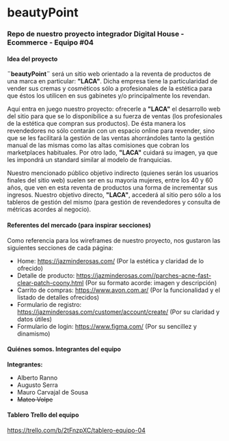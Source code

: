 # beautyPoint
### Repo de nuestro proyecto integrador Digital House - Ecommerce -  Equipo #04

#### Idea del proyecto
**¨beautyPoint¨** será un sitio web orientado a la reventa de productos de una marca en particular: **"LACA"**. Dicha empresa tiene la particularidad de vender sus cremas y cosméticos sólo a profesionales de la estética para que éstos los utilicen en sus gabinetes y/o principalmente los revendan.

Aquí entra en juego nuestro proyecto: ofrecerle a **"LACA"** el desarrollo web del sitio para que se lo disponibilice a su fuerza de ventas (los profesionales de la estética que compran sus productos). De ésta manera los revendedores no sólo contarán con un espacio online para revender, sino que se les facilitará la gestión de las ventas ahorrándoles tanto la gestión manual de las mismas como las altas comisiones que cobran los marketplaces habituales. Por otro lado, **"LACA"** cuidará su imagen, ya que les impondrá un standard similar al modelo de franquicias.

Nuestro mencionado público objetivo indirecto (quienes serán los usuarios finales del sitio web) suelen ser en su mayoría mujeres, entre los 40 y 60 años, que ven en esta reventa de productos una forma de incrementar sus ingresos. Nuestro objetivo directo, **"LACA"**,  accederá al sitio pero sólo a los tableros de gestión del mismo (para gestión de revendedores y consulta de métricas acordes al negocio).

#### Referentes del mercado (para inspirar secciones)
Como referencia para los wireframes de nuestro proyecto, nos gustaron las siguientes secciones de cada página:
* Home: https://jazminderosas.com/   (Por la estética y claridad de lo ofrecido)
* Detalle de producto: https://jazminderosas.com//parches-acne-fast-clear-patch-coony.html     (Por su formato acorde: imagen y descripción)
* Carrito de compras: https://www.avon.com.ar/    (Por la funcionalidad y el listado de detalles ofrecidos)
* Formulario de registro: https://jazminderosas.com/customer/account/create/   (Por su claridad y datos útiles)
* Formulario de login: https://www.figma.com/ (Por su sencillez y dinamismo)

#### Quiénes somos. Integrantes del equipo
**Integrantes:**
* Alberto Ranno
* Augusto Serra
* Mauro Carvajal de Sousa
* ~~Mateo Volpe~~

#### Tablero Trello del equipo
https://trello.com/b/2tFnzpXC/tablero-equipo-04
